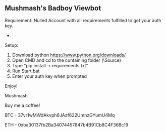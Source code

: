 Mushmash's Badboy Viewbot
-

Requirement:
Nulled Account with all requirements fulfilled to get your auth key.

-
Setup:
1. Download python https://www.python.org/downloads/
2. Open CMD and cd to the containing folder (\Source)
3. Type "pip install -r requirements.txt"
4. Run Start.bat
5. Enter your auth key when prompted

Enjoy!

 Mushmash





Buy me a coffee!

BTC - 37vr1wMWdAkvph6JAzf622UmnzGYumU4Mq

ETH - 0xba30137fb2Ba34074457847b4B91Cb8C4F368c19
